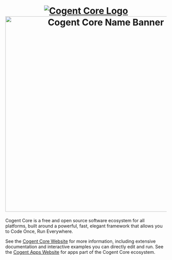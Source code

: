 <h1 align="center">
    <a href="https://cogentcore.org/core">
        <img alt="Cogent Core Logo" src="https://raw.githubusercontent.com/cogentcore/core/main/icon.svg"><br>
        <img alt="Cogent Core Name Banner" width="612" src="https://raw.githubusercontent.com/cogentcore/core/main/docs/name.png">
    </a>
</h1>

Cogent Core is a free and open source software ecosystem for all platforms, built around a powerful, fast, elegant framework that allows you to Code Once, Run Everywhere.

See the [Cogent Core Website](https://cogentcore.org/core) for more information, including extensive documentation and interactive examples you can directly edit and run. See the [Cogent Apps Website](https://cogentcore.org/cogent) for apps part of the Cogent Core ecosystem.
